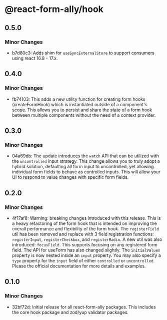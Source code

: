 # @react-form-ally/hook

## 0.5.0

### Minor Changes

- b7d80c3: Adds shim for `useSyncExternalStore` to support consumers using react 16.8 - 17.x.

## 0.4.0

### Minor Changes

- fb74103: This adds a new utility function for creating form hooks (createFormHook) which is
  instantiated outside of a component's scope. This allows you to persist and share the state of a
  form hook between multiple components without the need of a context provider.

## 0.3.0

### Minor Changes

- 04a69db: The update introduces the `watch` API that can be utilized with the `uncontrolled` input
  strategy. This change allows you to truly adopt a hybrid solution, defaulting all form input to
  uncontrolled, yet allowing individual form fields to behave as controlled inputs. This will allow
  your UI to respond to value changes with specific form fields.

## 0.2.0

### Minor Changes

- 4f17af8: Warning: breaking changes introduced with this release. This is a heavy refactoring of
  the form hook that is intended on improving the overall performance and flexibility of the form
  hook. The `registerField` util has been removed and replace with 3 field registration functions:
  `registerInput`, `registerCheckbox`, and `registerRadio`. A new util was also introduced:
  `focusField`. This supports focusing on any registered form field. The API for useForm has also
  changed slightly. The `initialValues` property is now nested inside an `input` property. You may
  also specify a `type` property for the `input` field of either `controlled` or `uncontrolled`.
  Please the official documentation for more details and examples.

## 0.1.0

### Minor Changes

- 32bf72d: Initial release for all react-form-ally packages. This includes the core hook package and
  zod/yup validator packages.

